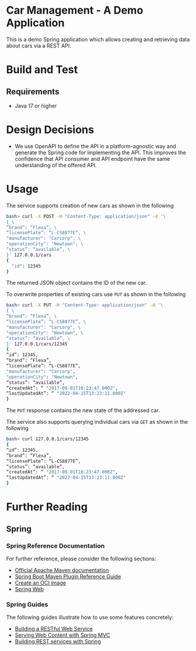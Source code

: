 # Car Management - A Demo Application

This is a demo Spring application which allows creating and retrieving data about cars via a REST
API.

# Build and Test

## Requirements

* Java 17 or higher

# Design Decisions

- We use OpenAPI to define the API in a platform-agnostic way and generate the Spring code for
  implementing the API. This improves the confidence that API consumer and API endpoint have the
  same understanding of the offered API.

# Usage

The service supports creation of new cars as shown in the following

```bash
bash> curl -X POST -H "Content-Type: application/json" -d '\
{ \
“brand”: “Flexa”, \
“licensePlate”: “L-CS8877E”, \
"manufacturer": "Carcorp", \
"operationCity": "Newtown", \
“status”: “available”, \
}' 127.0.0.1/cars
{
  "id": 12345
}
```

The returned JSON object contains the ID of the new car.

To overwrite properties of existing cars use `PUT` as shown in the following

```bash
bash> curl -X PUT -H "Content-Type: application/json" -d '\
{ \
“brand”: “Flexa”, \
“licensePlate”: “L-CS8877E”, \
"manufacturer": "Carcorp", \
"operationCity": "Newtown", \
“status”: “available”, \
}' 127.0.0.1/cars/12345
{
“id”: 12345,
“brand”: “Flexa”,
“licensePlate”: “L-CS8877E”,
"manufacturer": "Carcorp",
"operationCity": "Newtown",
“status”: “available”,
“createdAt”: “ "2017-09-01T10:23:47.000Z",
“lastUpdatedAt”: “ "2022-04-15T13:23:11.000Z"
}
```

The `PUT` response contains the new state of the addressed car.

The service also supports querying individual cars via `GET` as shown in the following

```bash
bash> curl 127.0.0.1/cars/12345
{
“id”: 12345,
“brand”: “Flexa”,
“licensePlate”: “L-CS8877E”,
“status”: “available”,
“createdAt”: “ "2017-09-01T10:23:47.000Z",
“lastUpdatedAt”: “ "2022-04-15T13:23:11.000Z"
}
```

# Further Reading

## Spring

### Spring Reference Documentation

For further reference, please consider the following sections:

* [Official Apache Maven documentation](https://maven.apache.org/guides/index.html)
* [Spring Boot Maven Plugin Reference Guide](https://docs.spring.io/spring-boot/docs/2.7.3/maven-plugin/reference/html/)
* [Create an OCI image](https://docs.spring.io/spring-boot/docs/2.7.3/maven-plugin/reference/html/#build-image)
* [Spring Web](https://docs.spring.io/spring-boot/docs/2.7.3/reference/htmlsingle/#web)

### Spring Guides

The following guides illustrate how to use some features concretely:

* [Building a RESTful Web Service](https://spring.io/guides/gs/rest-service/)
* [Serving Web Content with Spring MVC](https://spring.io/guides/gs/serving-web-content/)
* [Building REST services with Spring](https://spring.io/guides/tutorials/rest/)
